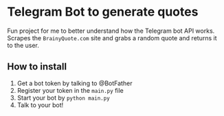 # Telegram Bot to generate quotes

Fun project for me to better understand how the Telegram bot API works. Scrapes the `BrainyQuote.com` site and grabs a random quote and returns it to the user.

## How to install
1. Get a bot token by talking to @BotFather
2. Register your token in the `main.py` file
3. Start your bot by `python main.py`
4. Talk to your bot!

